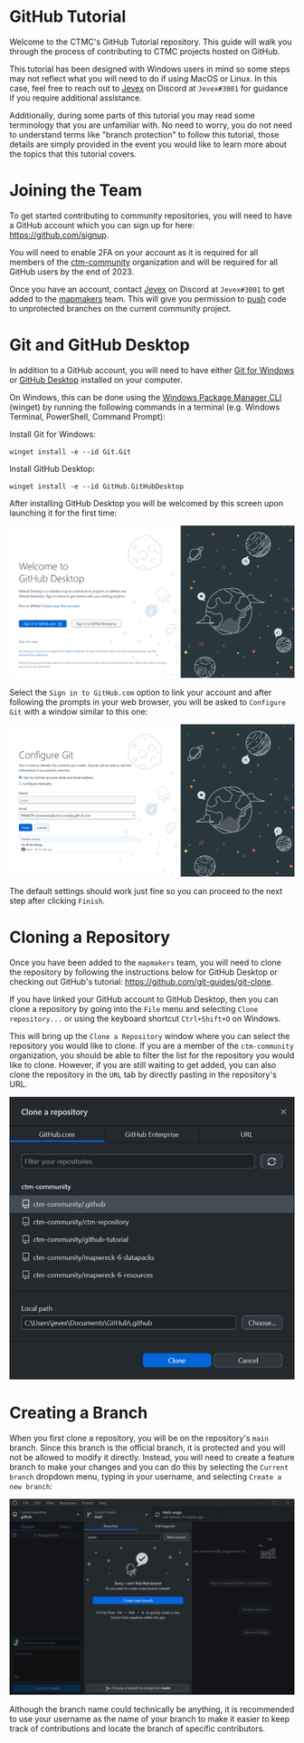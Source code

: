 # GitHub Tutorial
Welcome to the CTMC's GitHub Tutorial repository. This guide will walk you through the process of contributing to CTMC projects hosted on GitHub.

This tutorial has been designed with Windows users in mind so some steps may not reflect what you will need to do if using MacOS or Linux. In this case, feel free to reach out to [Jevex](https://github.com/jevexendo) on Discord at `Jevex#3001` for guidance if you require additional assistance.

Additionally, during some parts of this tutorial you may read some terminology that you are unfamiliar with. No need to worry, you do not need to understand terms like "branch protection" to follow this tutorial, those details are simply provided in the event you would like to learn more about the topics that this tutorial covers.

# Joining the Team
To get started contributing to community repositories, you will need to have a GitHub account which you can sign up for here: https://github.com/signup.

You will need to enable 2FA on your account as it is required for all members of the [ctm-community](https://github.com/ctm-community) organization and will be required for all GitHub users by the end of 2023.

Once you have an account, contact [Jevex](https://github.com/jevexendo) on Discord at `Jevex#3001` to get added to the [mapmakers](https://github.com/orgs/ctm-community/teams/mapmakers) team. This will give you permission to [push](https://github.com/git-guides/git-push) code to unprotected branches on the current community project.

# Git and GitHub Desktop
In addition to a GitHub account, you will need to have either [Git for Windows](https://gitforwindows.org/) or [GitHub Desktop](https://desktop.github.com/) installed on your computer.

On Windows, this can be done using the [Windows Package Manager CLI](https://winget.run/) (winget) by running the following commands in a terminal (e.g. Windows Terminal, PowerShell, Command Prompt):

Install Git for Windows:
```
winget install -e --id Git.Git
```

Install GitHub Desktop:
```
winget install -e --id GitHub.GitHubDesktop
```

After installing GitHub Desktop you will be welcomed by this screen upon launching it for the first time:

![Welcome to GitHub Desktop](images/welcome-to-github-desktop.png)

Select the `Sign in to GitHub.com` option to link your account and after following the prompts in your web browser, you will be asked to `Configure Git` with a window similar to this one:

![Configure Git](images/configure-git.png)

The default settings should work just fine so you can proceed to the next step after clicking `Finish`.

# Cloning a Repository
Once you have been added to the `mapmakers` team, you will need to clone the repository by following the instructions below for GitHub Desktop or checking out GitHub's tutorial: https://github.com/git-guides/git-clone.

If you have linked your GitHub account to GitHub Desktop, then you can clone a repository by going into the `File` menu and selecting `Clone repository...` or using the keyboard shortcut `Ctrl+Shift+O` on Windows.

This will bring up the `Clone a Repository` window where you can select the repository you would like to clone. If you are a member of the `ctm-community` organization, you should be able to filter the list for the repository you would like to clone. However, if you are still waiting to get added, you can also clone the repository in the `URL` tab by directly pasting in the repository's URL.

![Clone a repository](images/clone-a-repository.png)

# Creating a Branch
When you first clone a repository, you will be on the repository's `main` branch. Since this branch is the official branch, it is protected and you will not be allowed to modify it directly. Instead, you will need to create a feature branch to make your changes and you can do this by selecting the `Current branch` dropdown menu, typing in your username, and selecting `Create a new branch`:

![Create a new branch](images/create-a-new-branch.png)

Although the branch name could technically be anything, it is recommended to use your username as the name of your branch to make it easier to keep track of contributions and locate the branch of specific contributors.
